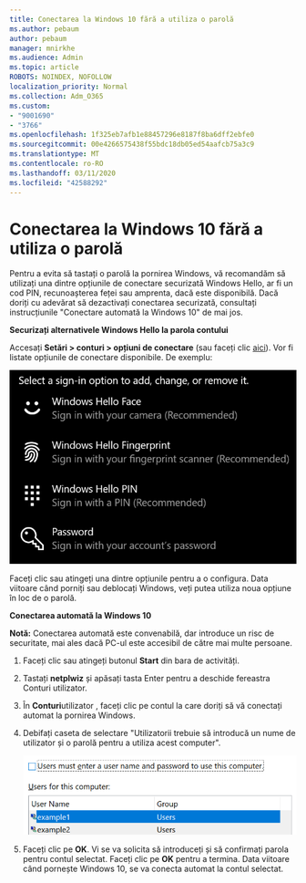 ```yaml
---
title: Conectarea la Windows 10 fără a utiliza o parolă
ms.author: pebaum
author: pebaum
manager: mnirkhe
ms.audience: Admin
ms.topic: article
ROBOTS: NOINDEX, NOFOLLOW
localization_priority: Normal
ms.collection: Adm_O365
ms.custom:
- "9001690"
- "3766"
ms.openlocfilehash: 1f325eb7afb1e88457296e8187f8ba6dff2ebfe0
ms.sourcegitcommit: 00e4266575438f55bdc18db05ed54aafcb75a3c9
ms.translationtype: MT
ms.contentlocale: ro-RO
ms.lasthandoff: 03/11/2020
ms.locfileid: "42588292"
---
```

# <a name="sign-in-to-windows-10-without-using-a-password"></a>Conectarea la Windows 10 fără a utiliza o parolă

Pentru a evita să tastați o parolă la pornirea Windows, vă recomandăm să utilizați una dintre opțiunile de conectare securizată Windows Hello, ar fi un cod PIN, recunoașterea feței sau amprenta, dacă este disponibilă. Dacă doriți cu adevărat să dezactivați conectarea securizată, consultați instrucțiunile "Conectare automată la Windows 10" de mai jos.

**Securizați alternativele Windows Hello la parola contului**

Accesați **Setări > conturi > opțiuni de conectare** (sau faceți clic [aici](ms-settings:signinoptions?activationSource=GetHelp)). Vor fi listate opțiunile de conectare disponibile. De exemplu:

![Opțiuni de conectare.](media/sign-in-options.png)

Faceți clic sau atingeți una dintre opțiunile pentru a o configura. Data viitoare când porniți sau deblocați Windows, veți putea utiliza noua opțiune în loc de o parolă. 

**Conectarea automată la Windows 10**

**Notă:** Conectarea automată este convenabilă, dar introduce un risc de securitate, mai ales dacă PC-ul este accesibil de către mai multe persoane. 

1. Faceți clic sau atingeți butonul **Start** din bara de activități.

2. Tastați **netplwiz** și apăsați tasta Enter pentru a deschide fereastra Conturi utilizator.

3. În **Conturi**utilizator , faceți clic pe contul la care doriți să vă conectați automat la pornirea Windows.

4. Debifați caseta de selectare "Utilizatorii trebuie să introducă un nume de utilizator și o parolă pentru a utiliza acest computer".

    ![Utilizatorii trebuie să introducă o opțiune de nume de utilizator și parolă.](media/users-must-enter-username.png)

5. Faceți clic pe **OK**. Vi se va solicita să introduceți și să confirmați parola pentru contul selectat. Faceți clic pe **OK** pentru a termina. Data viitoare când pornește Windows 10, se va conecta automat la contul selectat.
